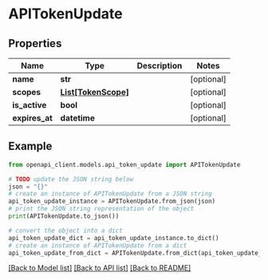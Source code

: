 # APITokenUpdate


## Properties

Name | Type | Description | Notes
------------ | ------------- | ------------- | -------------
**name** | **str** |  | [optional] 
**scopes** | [**List[TokenScope]**](TokenScope.md) |  | [optional] 
**is_active** | **bool** |  | [optional] 
**expires_at** | **datetime** |  | [optional] 

## Example

```python
from openapi_client.models.api_token_update import APITokenUpdate

# TODO update the JSON string below
json = "{}"
# create an instance of APITokenUpdate from a JSON string
api_token_update_instance = APITokenUpdate.from_json(json)
# print the JSON string representation of the object
print(APITokenUpdate.to_json())

# convert the object into a dict
api_token_update_dict = api_token_update_instance.to_dict()
# create an instance of APITokenUpdate from a dict
api_token_update_from_dict = APITokenUpdate.from_dict(api_token_update_dict)
```
[[Back to Model list]](../README.md#documentation-for-models) [[Back to API list]](../README.md#documentation-for-api-endpoints) [[Back to README]](../README.md)


